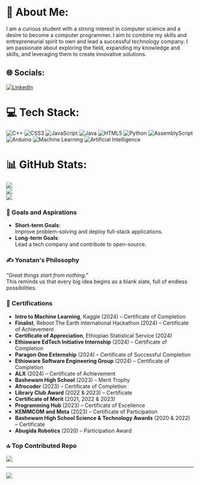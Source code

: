 # 💫 About Me:
I am a curious student with a strong interest in computer science and a desire to become a computer programmer. I aim to combine my skills and entrepreneurial spirit to own and lead a successful technology company. I am passionate about exploring the field, expanding my knowledge and skills, and leveraging them to create innovative solutions.

## 🌐 Socials:
[![LinkedIn](https://img.shields.io/badge/LinkedIn-%230077B5.svg?logo=linkedin&logoColor=white)](https://linkedin.com/in/yonatanyishakyifat) 

# 💻 Tech Stack:
![C++](https://img.shields.io/badge/c++-%2300599C.svg?style=for-the-badge&logo=c%2B%2B&logoColor=white) 
![CSS3](https://img.shields.io/badge/css3-%231572B6.svg?style=for-the-badge&logo=css3&logoColor=white) 
![JavaScript](https://img.shields.io/badge/javascript-%23323330.svg?style=for-the-badge&logo=javascript&logoColor=%23F7DF1E) 
![Java](https://img.shields.io/badge/java-%23ED8B00.svg?style=for-the-badge&logo=openjdk&logoColor=white) 
![HTML5](https://img.shields.io/badge/html5-%23E34F26.svg?style=for-the-badge&logo=html5&logoColor=white) 
![Python](https://img.shields.io/badge/python-3670A0?style=for-the-badge&logo=python&logoColor=ffdd54) 
![AssemblyScript](https://img.shields.io/badge/assembly%20script-%23000000.svg?style=for-the-badge&logo=assemblyscript&logoColor=white) 
![Arduino](https://img.shields.io/badge/-Arduino-00979D?style=for-the-badge&logo=Arduino&logoColor=white)
![Machine Learning](https://img.shields.io/badge/Machine%20Learning-%23FF6F00.svg?style=for-the-badge&logo=scikit-learn&logoColor=white) 
![Artificial Intelligence](https://img.shields.io/badge/AI-%2300ADEF.svg?style=for-the-badge&logo=OpenAI&logoColor=white)

# 📊 GitHub Stats:
![](https://github-readme-stats.vercel.app/api?username=yonatanbest&theme=dark&hide_border=false&include_all_commits=false&count_private=false)<br/>
![](https://github-readme-streak-stats.herokuapp.com/?user=yonatanbest&theme=dark&hide_border=false)<br/>
![](https://github-readme-stats.vercel.app/api/top-langs/?username=yonatanbest&theme=dark&hide_border=false&include_all_commits=false&count_private=false&layout=compact)

### 🎯 Goals and Aspirations
- **Short-term Goals**:  
  Improve problem-solving and deploy full-stack applications.  
- **Long-term Goals**:  
  Lead a tech company and contribute to open-source.

### ✍️ Yonatan's Philosophy  
_"Great things start from nothing."_  
This reminds us that every big idea begins as a blank slate, full of endless possibilities.

### 📜 Certifications  
- **Intro to Machine Learning**, Kaggle (2024) – Certificate of Completion  
- **Finalist**, Reboot The Earth International Hackathon (2024) – Certificate of Achievement  
- **Certificate of Appreciation**, Ethiopian Statistical Service (2024)  
- **Ethioware EdTech Initiative Internship** (2024) – Certificate of Completion  
- **Paragon One Externship** (2024) – Certificate of Successful Completion  
- **Ethioware Software Engineering Group** (2024) – Certificate of Completion  
- **ALX** (2024) – Certificate of Achievement  
- **Bashewam High School** (2023) – Merit Trophy  
- **Afrocoder** (2023) – Certificate of Completion 
- **Library Club Award** (2022 & 2023) – Certificate  
- **Certificate of Merit** (2021, 2022 & 2023)  
- **Programming Hub** (2023) – Certificate of Excellence  
- **KEMMCOM and Meta** (2023) – Certificate of Participation  
- **Bashewam High School Science & Technology Awards** (2020 & 2022) – Certificate  
- **Abugida Robotics** (2020) – Participation Award

### 🔝 Top Contributed Repo
![](https://github-contributor-stats.vercel.app/api?username=yonatanbest&limit=5&theme=dark&combine_all_yearly_contributions=true)

---
[![](https://visitcount.itsvg.in/api?id=yonatanbest&icon=0&color=0)](https://visitcount.itsvg.in)
